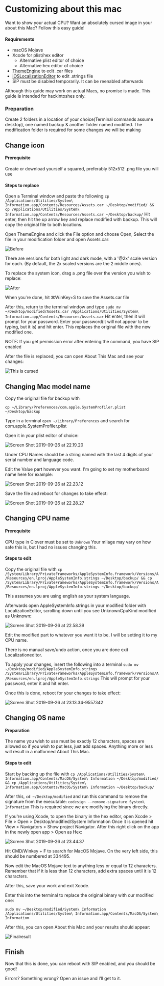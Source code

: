 # Customizing about this mac

Want to show your actual CPU? Want an absolutely cursed image in your about this Mac? Follow this easy guide!

#### Requirements

- macOS Mojave
- Xcode for plist/hex editor
  - Alternative plist editor of choice
  - Alternative hex editor of choice
- [ThemeEngine](https://github.com/alexzielenski/ThemeEngine/releases) to edit .car files
- [iOSLocalizationEditor](https://github.com/igorkulman/iOSLocalizationEditor) to edit .strings file
- SIP must be disabled temporarily. It can be reenabled afterwards

Although this guide may work on actual Macs, no promise is made. This guide is intended for hackintoshes only.



### Preparation

Create 2 folders in a location of your choice(Terminal commands assume desktop), one named backup & another folder named modified. The modification folder is required for some changes we will be making

## Change icon

#### Prerequisite

Create or download yourself a squared, preferably 512x512 .png file you will use

#### Steps to replace

Open a Terminal window and paste the following `cp /Applications/Utilities/System\ Information.app/Contents/Resources/Assets.car ~/Desktop/modified/ && cp /Applications/Utilities/System\ Information.app/Contents/Resources/Assets.car ~/Desktop/backup/` Hit enter, then hit the up arrow key and replace modified with backup.  This will copy the original file to both locations.



Open ThemeEngine and click the File option and choose Open, Select the file in your modification folder and open Assets.car:



![Before](./images/before-icon.png)



There are versions for both light and dark mode, with a '@2x' scale version for each. (By default, the 2x scaled versions are the 2 middle ones). 

To replace the system icon, drag a .png file over the version you wish to replace:



![After](./images/after-icon.png)

When you're done, hit ⌘WinKey+S to save the Assets.car file

After this, return to the terminal window and type `sudo mv ~/Desktop/modified/Assets.car /Applications/Utilities/System\ Information.app/Contents/Resources/Assets.car` Hit enter, then it will  prompt for your password. Enter your password(it will not appear to be typing, but it is) and hit enter. This replaces the original file with the new modified one. 

NOTE: If you get permission error after entering the command, you have SIP enabled



After the file is replaced, you can open About This Mac and see your changes:



![This is cursed](./images/iconapplied.png)





## Changing Mac model name

Copy the original file for backup with 

`cp ~/Library/Preferences/com.apple.SystemProfiler.plist ~/Desktop/backup`

Type in a terminal `open ~/Library/Preferences` and search for com.apple.SystemProfiler.plist 

Open it in your plist editor of choice:

![Screen Shot 2019-09-26 at 22.19.20](./images/systemprofilerbefore.png)

Under CPU Names should be a string named with the last 4 digits of your serial number and language code. 

Edit the Value part however you want. I'm going to set my motherboard name here for example:



![Screen Shot 2019-09-26 at 22.23.12](./images/systemprofilerafter.png)

Save the file and reboot for changes to take effect:

![Screen Shot 2019-09-26 at 22.28.27](./images/beforecpu.png)









## Changing CPU name

#### Prerequisite

CPU type in Clover must be set to `Unknown` Your milage may vary on how safe this is, but I had no issues changing this.



#### Steps to edit

Copy the original file with `cp /System/Library/PrivateFrameworks/AppleSystemInfo.framework/Versions/A/Resources/en.lproj/AppleSystemInfo.strings ~/Desktop/backup/ && cp /System/Library/PrivateFrameworks/AppleSystemInfo.framework/Versions/A/Resources/en.lproj/AppleSystemInfo.strings ~/Desktop/backup/`

This assumes you are using english as your system language.





Afterwards open AppleSystemInfo.strings in your modified folder with LocalizationEditor, scrolling down until you see UnknownCpuKind modified as Unknown:

![Screen Shot 2019-09-26 at 22.58.39](./images/localeditor.png)

Edit the modified part to whatever you want it to be. I will be setting it to my CPU name.

There is no manual save/undo action, once you are done exit Localizationeditor. 

To apply your changes, insert the following into a terminal `sudo mv ~/Desktop/modified/AppleSystemInfo.strings /System/Library/PrivateFrameworks/AppleSystemInfo.framework/Versions/A/Resources/en.lproj/AppleSystemInfo.strings` This will prompt for your password, enter it and hit enter.

Once this is done, reboot for your changes to take effect:

![Screen Shot 2019-09-26 at 23.13.34-9557342](./images/2ndlast.png)





## Changing OS name

#### Preparation

The name you wish to use must be exactly 12 characters, spaces are allowed so if you wish to put less, just add spaces. Anything more or less will result in a malformed About This Mac.

#### Steps to edit

Start by backing up the file with `cp /Applications/Utilities/System\ Information.app/Contents/MacOS/System\ Information ~/Desktop/modified/ && cp /Applications/Utilities/System\ Information.app/Contents/MacOS/System\ Information ~/Desktop/backup/`

After this, `cd ~/Desktop/modified` and run this command to remove the signature from the executable: `codesign --remove-signature System\ Information` This is required since we are modifying the binary directly.

If you're using Xcode, to open the binary in the hex editor, open Xcode > File > Open > Desktop/modified/System Information Once it is opened hit View > Navigators > Show project Navigator. After this right click on the app in the newly open app > Open as Hex:



![Screen Shot 2019-09-26 at 23.44.37](./images/Hexeditor.png)



Hit CMD/Winkey + F to search for MacOS Mojave. On the very left side, this should be numbered at 334495. 

Now edit the MacOS Mojave text to anything less or equal to 12 characters. Remember that if it is less than 12 characters, add extra spaces until it is 12 characters.

After this, save your work and exit Xcode.

Enter this into the terminal to replace the original binary with our modified one:

`sudo mv ~/Desktop/modified/System\ Information /Applications/Utilities/System\ Information.app/Contents/MacOS/System\ Information`

After this, you can open About this Mac and your results should appear:

![Finalresult](./images/Finalresult.png)



## Finish

Now that this is done, you can reboot with SIP enabled, and you should be good!

Errors? Something wrong? Open an issue and I'll get to it.


